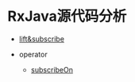 # RxJava源代码分析

* [lift&subscribe](https://github.com/llp/RxJavaSourceCodeAnalysis/blob/master/lift/rxjava源码解析：lift和subscribe流程.md)

* operator
  * [subscribeOn](https://github.com/llp/RxJavaSourceCodeAnalysis/blob/master/operator/subscribeOn/rxjava源码解析：操作符subscribeOn.md)
